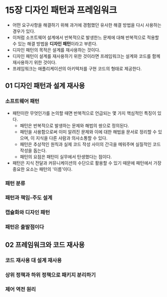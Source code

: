 # 15장 디자인 패턴과 프레임워크

* 어떤 요구사항을 해결하기 위해 과거에 경험했던 유사한 해결 방법을 다시 사용하는 경우가 있다.
* 이처럼 소프트웨어 설계에서 반복적으로 발생한느 문제에 대해 반복적으로 적용할 수 있는 해결 방법을 **디자인 패턴**이라고 부른다.
* 디자인 패턴의 목적은 설계를 재사용하는 것이다.
* 디자인 패턴이 설계를 재사용하기 위한 것이라면 프레임워크는 설계와 코드를 함께 재사용하기 위한 것이다.
* 프레임워크는 애플리케이션의 아키텍처를 구현 코드의 형태로 제공한다.



## 01 디자인 패턴과 설계 재사용

### 소프트웨어 패턴

* 패턴이란 무엇인가를 논의할 때면 반복적으로 언급되는 몇 가지 핵심적인 특징이 있다.
    * 패턴은 반복적으로 발생하는 문제와 해법의 쌍으로 정의된다.
    * 패턴을 사용함으로써 이미 알려진 문제와 이에 대한 해법을 문서로 정리할 수 있으며, 이 지식을 다른 사람과 의사소통할 수 있다.
    * 패턴은 추상적인 원칙과 실제 코드 작성 사이의 간극을 메워주며 실질적인 코드 작성을 돕는다.
    * 패턴의 요점은 패턴이 실무에서 탄생했다는 점이다.
* 패턴은 지식 전달과 커뮤니케이션의 수단으로 활용할 수 있기 때문에 패턴에서 가장 중요한 요소는 패턴의 '이름'이다.





### 패턴 분류





### 패턴과 책임-주도 설계





### 캡슐화와 디자인 패턴





### 패턴은 출발점이다





## 02 프레임워크와 코드 재사용

### 코드 재사용 대 설계 재사용





### 상위 정책과 하위 정책으로 패키지 분리하기





### 제어 역전 원리

